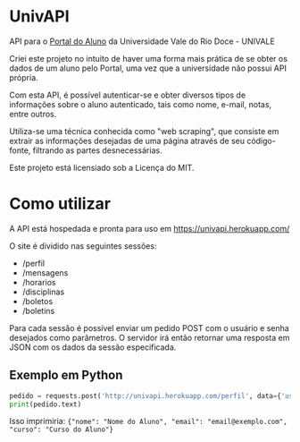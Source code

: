 # UnivAPI
API para o [Portal do Aluno](https://siu.univale.br/siu-portalaluno/login.aspx "Portal do Aluno - UNIVALE") da Universidade Vale do Rio Doce - UNIVALE

Criei este projeto no intuito de haver uma forma mais prática de se obter os dados de um aluno pelo Portal, uma vez que a universidade não possui API própria.

Com esta API, é possível autenticar-se e obter diversos tipos de informações sobre o aluno autenticado, tais como nome, e-mail, notas, entre outros.

Utiliza-se uma técnica conhecida como "web scraping", que consiste em extrair as informações desejadas de uma página através de seu código-fonte, filtrando as partes desnecessárias.

Este projeto está licensiado sob a Licença do MIT.

# Como utilizar
A API está hospedada e pronta para uso em https://univapi.herokuapp.com/

O site é dividido nas seguintes sessões:
* /perfil
* /mensagens
* /horarios
* /disciplinas
* /boletos
* /boletins

Para cada sessão é possível enviar um pedido POST com o usuário e senha desejados como parâmetros. O servidor irá então retornar uma resposta em JSON com os dados da sessão especificada.

## Exemplo em Python
```python 
pedido = requests.post('http://univapi.herokuapp.com/perfil', data={'usuario': '72193', 'senha': 'minhasenha'})
print(pedido.text)
```

Isso imprimiria:
`
{"nome": "Nome do Aluno", "email": "email@exemplo.com", "curso": "Curso do Aluno"}
`
